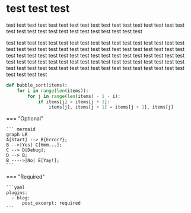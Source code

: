 # test test test

test test test test test test test test test test test test test test test test test test test test test test test test test test test test test test

test test test test test test test test test test test test test test test test test test test test test test test test test test test test test test
test test test test test test test test test test test test test test test test test test test test test test test test test test test test test test
test test test test  test test test test test test test test test test test test test test test test test test test test test test test test test

```py title="bubble_sort.py" linenums="1" hl_lines="3 5"
def bubble_sort(items):
    for i in range(len(items)):
        for j in range(len(items) - 1 - i):
            if items[j] > items[j + 1]:
                items[j], items[j + 1] = items[j + 1], items[j]
```
=== "Optional"

    ``` mermaid
    graph LR
    A[Start] --> B{Error?};
    B -->|Yes| C[Hmm...];
    C --> D[Debug];
    D --> B;
    B ---->|No| E[Yay!];
    ```

=== "Required"

    ```yaml
    plugins:
      - blog:
          post_excerpt: required
    ```
